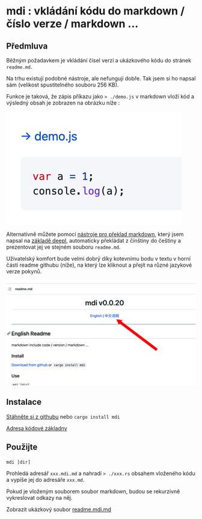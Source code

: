 # mdi : vkládání kódu do markdown / číslo verze / markdown ...

## Předmluva

Běžným požadavkem je vkládání čísel verzí a ukázkového kódu do stránek `readme.md`.

Na trhu existují podobné nástroje, ale nefungují dobře. Tak jsem si ho napsal sám (velikost spustitelného souboru 256 KB).

Funkce je taková, že zápis příkazu jako `> ./demo.js` v markdown vloží kód a výsledný obsah je zobrazen na obrázku níže :

![](https://raw.githubusercontent.com/gcxfd/img/gh-pages/i9g9We.png)

Alternativně můžete pomocí [nástroje pro překlad markdown](https://rmw.link/log/2021-12-09-markdown-translate), který jsem napsal na [základě deepl](https://rmw.link/log/2021-12-09-markdown-translate), automaticky překládat z čínštiny do češtiny a prezentovat jej ve stejném souboru `readme.md`.

Uživatelský komfort bude velmi dobrý díky kotevnímu bodu v textu v horní části readme githubu (níže), na který lze kliknout a přejít na různé jazykové verze pokynů.

![](https://raw.githubusercontent.com/gcxfd/img/gh-pages/YQfKiS.png)

## Instalace

[Stáhněte si z githubu](https://github.com/rmw-lib/mdi/releases) nebo `cargo install mdi`

[Adresa kódové základny](https://github.com/rmw-lib/mdi)

## Použijte

`mdi [dir]`

Prohledá adresář `xxx.mdi.md` a nahradí `> ./xxx.rs` obsahem vloženého kódu a vypíše jej do adresáře `xxx.md`.

Pokud je vloženým souborem soubor markdown, budou se rekurzivně vykreslovat odkazy na něj.

Zobrazit ukázkový soubor [readme.mdi.md](https://raw.githubusercontent.com/rmw-lib/mdi/master/readme.mdi.md)